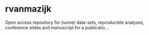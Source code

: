 # rvanmazijk
Open access repository for (some) data-sets, reproducible analyses, conference slides and manuscript for a publicatio…
